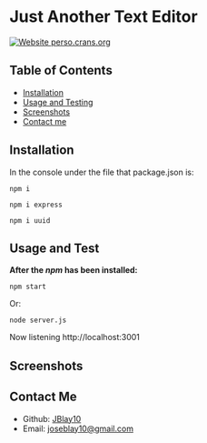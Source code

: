 # Just Another Text Editor
[![Website perso.crans.org](https://img.shields.io/website-up-down-green-red/https/perso.crans.org.svg)](https://perso.crans.org/) 



<!-- [Create and save your own notes today!]() -->

## Table of Contents

- [Installation](#installation)
- [Usage and Testing](#usage-and-test)
- [Screenshots](#screenshots)
- [Contact me](#contact)

## Installation

In the console under the file that package.json is:
```
npm i
```
```
npm i express
```
```
npm i uuid
```

## Usage and Test

**After the _npm_ has been installed:** 
```
npm start
```

Or:
```
node server.js
```
Now listening http://localhost:3001

## Screenshots

<!-- ![]() -->

## Contact Me
- Github: [JBlay10](https://github.com/JBlay10)
- Email: joseblay10@gmail.com


